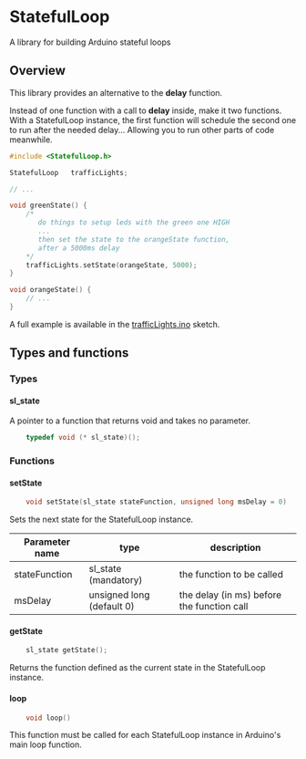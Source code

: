 # StatefulLoop
A library for building Arduino stateful loops

## Overview

This library provides an alternative to the **delay** function.

Instead of one function with a call to **delay** inside, make it two functions. With a StatefulLoop instance, the first function will schedule the second one to run after the needed delay... Allowing you to run other parts of code meanwhile.

```c++
#include <StatefulLoop.h>

StatefulLoop   trafficLights;

// ...

void greenState() {
    /*
       do things to setup leds with the green one HIGH
       ...
       then set the state to the orangeState function,
       after a 5000ms delay
    */
    trafficLights.setState(orangeState, 5000);
}

void orangeState() {
    // ...
}
```

A full example is available in the [trafficLights.ino](https://github.com/dj3c1t/StatefulLoop/blob/master/example/trafficLights.ino) sketch.

## Types and functions

### Types

#### sl_state

A pointer to a function that returns void and takes no parameter.

```c++
    typedef void (* sl_state)();
```

### Functions

#### setState

```c++
    void setState(sl_state stateFunction, unsigned long msDelay = 0)
```

Sets the next state for the StatefulLoop instance.

| Parameter name | type                      | description                                |
|----------------|---------------------------|--------------------------------------------|
| stateFunction  | sl_state      (mandatory) | the function to be called                  |
| msDelay        | unsigned long (default 0) | the delay (in ms) before the function call |

#### getState

```c++
    sl_state getState();
```

Returns the function defined as the current state in the StatefulLoop instance.

#### loop

```c++
    void loop()
```

This function must be called for each StatefulLoop instance in Arduino's main loop function.
